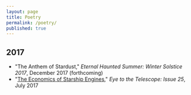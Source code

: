 ```yaml
---
layout: page
title: Poetry
permalink: /poetry/
published: true
---
```


## 2017

* "The Anthem of Stardust," *Eternal Haunted Summer: Winter Solstice 2017*, December 2017 (forthcoming)
* "[The Economics of Starship Engines](http://eyetothetelescope.com/archives/025issue.html)," *Eye to the Telescope: Issue 25*, July 2017
